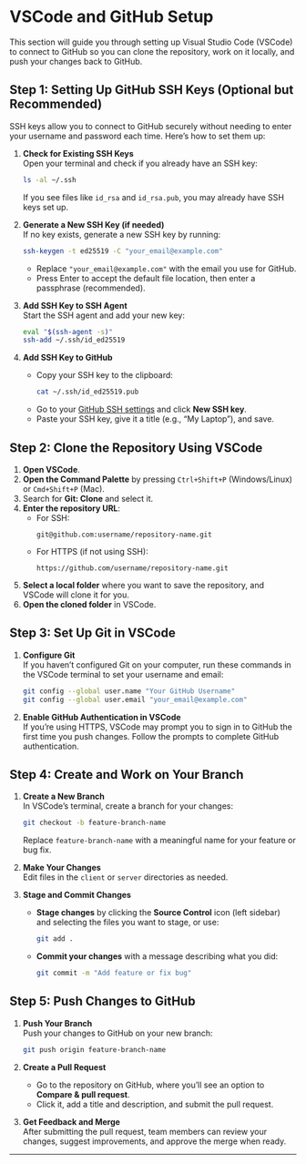 # VSCode and GitHub Setup

This section will guide you through setting up Visual Studio Code (VSCode) to connect to GitHub so you can clone the repository, work on it locally, and push your changes back to GitHub.

## Step 1: Setting Up GitHub SSH Keys (Optional but Recommended)

SSH keys allow you to connect to GitHub securely without needing to enter your username and password each time. Here’s how to set them up:

1. **Check for Existing SSH Keys**  
   Open your terminal and check if you already have an SSH key:
   ```bash
   ls -al ~/.ssh
   ```
   If you see files like `id_rsa` and `id_rsa.pub`, you may already have SSH keys set up.

2. **Generate a New SSH Key (if needed)**  
   If no key exists, generate a new SSH key by running:
   ```bash
   ssh-keygen -t ed25519 -C "your_email@example.com"
   ```
   - Replace `"your_email@example.com"` with the email you use for GitHub.
   - Press Enter to accept the default file location, then enter a passphrase (recommended).

3. **Add SSH Key to SSH Agent**  
   Start the SSH agent and add your new key:
   ```bash
   eval "$(ssh-agent -s)"
   ssh-add ~/.ssh/id_ed25519
   ```

4. **Add SSH Key to GitHub**  
   - Copy your SSH key to the clipboard:
     ```bash
     cat ~/.ssh/id_ed25519.pub
     ```
   - Go to your [GitHub SSH settings](https://github.com/settings/keys) and click **New SSH key**.
   - Paste your SSH key, give it a title (e.g., “My Laptop”), and save.

## Step 2: Clone the Repository Using VSCode

1. **Open VSCode**.
2. **Open the Command Palette** by pressing `Ctrl+Shift+P` (Windows/Linux) or `Cmd+Shift+P` (Mac).
3. Search for **Git: Clone** and select it.
4. **Enter the repository URL**:
   - For SSH:
     ```plaintext
     git@github.com:username/repository-name.git
     ```
   - For HTTPS (if not using SSH):
     ```plaintext
     https://github.com/username/repository-name.git
     ```
5. **Select a local folder** where you want to save the repository, and VSCode will clone it for you.
6. **Open the cloned folder** in VSCode.

## Step 3: Set Up Git in VSCode

1. **Configure Git**  
   If you haven’t configured Git on your computer, run these commands in the VSCode terminal to set your username and email:
   ```bash
   git config --global user.name "Your GitHub Username"
   git config --global user.email "your_email@example.com"
   ```

2. **Enable GitHub Authentication in VSCode**  
   If you’re using HTTPS, VSCode may prompt you to sign in to GitHub the first time you push changes. Follow the prompts to complete GitHub authentication.

## Step 4: Create and Work on Your Branch

1. **Create a New Branch**  
   In VSCode’s terminal, create a branch for your changes:
   ```bash
   git checkout -b feature-branch-name
   ```
   Replace `feature-branch-name` with a meaningful name for your feature or bug fix.

2. **Make Your Changes**  
   Edit files in the `client` or `server` directories as needed.

3. **Stage and Commit Changes**  
   - **Stage changes** by clicking the **Source Control** icon (left sidebar) and selecting the files you want to stage, or use:
     ```bash
     git add .
     ```
   - **Commit your changes** with a message describing what you did:
     ```bash
     git commit -m "Add feature or fix bug"
     ```

## Step 5: Push Changes to GitHub

1. **Push Your Branch**  
   Push your changes to GitHub on your new branch:
   ```bash
   git push origin feature-branch-name
   ```
2. **Create a Pull Request**  
   - Go to the repository on GitHub, where you’ll see an option to **Compare & pull request**.
   - Click it, add a title and description, and submit the pull request.

3. **Get Feedback and Merge**  
   After submitting the pull request, team members can review your changes, suggest improvements, and approve the merge when ready.

---

```



